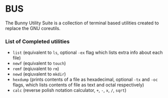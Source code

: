 # BUS
The Bunny Utility Suite is a collection of terminal based utilities created to replace the GNU coreutils.
### List of Completed utilities
- `list` (equivalent to `ls`, optional `-ex` flag which lists extra info about each file)
- `newf` (equivalent to `touch`)
- `remf` (eqiuvalent to `rm`)
- `newd` (eqiuvalent to `mkdir`)
- `hexdump` (prints contents of a file as hexadecimal, optional `-tx` and `-oc` flags, which lists contents of file as text and octal respectively)
- `calc` (reverse polish notation calculator, `+`, `-`, `x`, `/`, `sqrt`)
